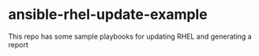 # ansible-rhel-update-example
This repo has some sample playbooks for updating RHEL and generating a report

